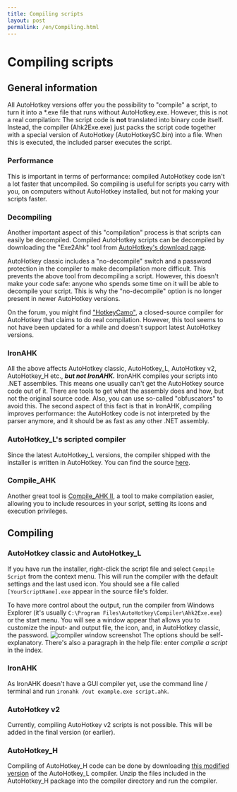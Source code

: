 ```yaml
---
title: Compiling scripts
layout: post
permalink: /en/Compiling.html
---
```


# Compiling scripts

## General information
All AutoHotkey versions offer you the possibility to "compile" a script, to turn it into a \*.exe file that runs without AutoHotkey.exe.
However, this is not a real compilation: The script code is **not** translated into binary code itself.
Instead, the compiler (Ahk2Exe.exe) just packs the script code together with a special version of AutoHotkey (AutoHotkeySC.bin) into a file. When this is executed, the included parser executes the script.

### Performance
This is important in terms of performance: compiled AutoHotkey code isn't a lot faster that uncompiled. So compiling is useful for scripts you carry with you, on computers without AutoHotkey installed, but not for making your scripts faster.

### Decompiling
Another important aspect of this "compilation" process is that scripts can easily be decompiled. Compiled AutoHotkey scripts can be decompiled by downloading the "Exe2Ahk" tool from [AutoHotkey's download page](http://www.autohotkey.com/download/OtherDownloads.htm).

AutoHotkey classic includes a "no-decompile" switch and a password protection in the compiler to make decompilation more difficult. This prevents the above tool from decompiling a script. However, this doesn't make your code safe: anyone who spends some time on it will be able to decompile your script. This is why the "no-decompile" option is no longer present in newer AutoHotkey versions.

On the forum, you might find ["HotkeyCamo"](http://www.autohotkey.com/forum/viewtopic.php?t=49952), a closed-source compiler for AutoHotkey that claims to do real compilation. However, this tool seems to not have been updated for a while and doesn't support latest AutoHotkey versions.

### IronAHK
All the above affects AutoHotkey classic, AutoHotkey_L, AutoHotkey v2, AutoHotkey_H etc., ***but not IronAHK.*** IronAHK compiles your scripts into .NET assemblies. This means one usually can't get the AutoHotkey source code out of it. There are tools to get what the assembly does and how, but not the original source code. Also, you can use so-called "obfuscators" to avoid this.
The second aspect of this fact is that in IronAHK, compiling improves performance: the AutoHotkey code is not interpreted by the parser anymore, and it should be as fast as any other .NET assembly.

### AutoHotkey_L's scripted compiler
Since the latest AutoHotkey_L versions, the compiler shipped with the installer is written in AutoHotkey. You can find the source [here](http://www.autohotkey.com/forum/viewtopic.php?t=74816).

### Compile_AHK
Another great tool is [Compile_AHK II](http://www.autohotkey.com/forum/viewtopic.php?t=22975), a tool to make compilation easier, allowing you to include resources in your script, setting its icons and execution privileges.

## Compiling
### AutoHotkey classic and AutoHotkey_L
If you have run the installer, right-click the script file and select `Compile Script` from the context menu. This will run the compiler with the default settings and the last used icon. You should see a file called `[YourScriptName].exe` appear in the source file's folder.

To have more control about the output, run the compiler from Windows Explorer (it's usually `C:\Program Files\AutoHotkey\Compiler\Ahk2Exe.exe`) or the start menu. You will see a window appear that allows you to customize the input- and output file, the icon, and, in AutoHotkey classic, the password.
![compiler window screenshot](images/compiler-1.png)
The options should be self-explanatory. There's also a paragraph in the help file: enter <cite>compile a script</cite> in the index.

### IronAHK
As IronAHK doesn't have a GUI compiler yet, use the command line / terminal and run `ironahk /out example.exe script.ahk`.

### AutoHotkey v2
Currently, compiling AutoHotkey v2 scripts is not possible. This will be added in the final version (or earlier).

### AutoHotkey_H
Compiling of AutoHotkey\_H code can be done by downloading [this modified version](https://github.com/HotKeyIt/Ahk2Exe/zipball/master) of the AutoHotkey_L compiler. Unzip the files included in the AutoHotkey\_H package into the compiler directory and run the compiler.
